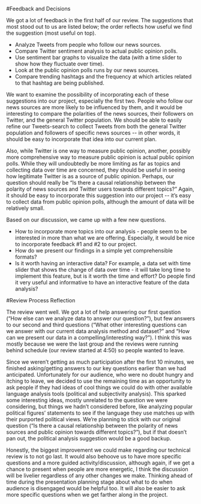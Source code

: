 #Feedback and Decisions
	
We got a lot of feedback in the first half of our review. The suggestions that most stood out to us are listed below; the order reflects how useful we find the suggestion (most useful on top).

* Analyze Tweets from people who follow our news sources.
* Compare Twitter sentiment analysis to actual public opinion polls.
* Use sentiment bar graphs to visualize the data (with a time slider to show how they fluctuate over time).
* Look at the public opinion polls runs by our news sources.
* Compare trending hashtags and the frequency at which articles related to that hashtag are being published.

We want to examine the possibility of incorporating each of these suggestions into our project, especially the first two. People who follow our news sources are more likely to be influenced by them, and it would be interesting to compare the polarities of the news sources, their followers on Twitter, and the general Twitter population. We should be able to easily refine our Tweets-search to collect Tweets from both the general Twitter population and followers of specific news sources -- in other words, it should be easy to incorporate that idea into our current plan.  

Also, while Twitter is one way to measure public opinion, another, possibly more comprehensive way to measure public opinion is actual public opinion polls. While they will undoubtedly be more limiting as far as topics and collecting data over time are concerned, they should be useful in seeing how legitimate Twitter is as a source of public opinion. Perhaps, our question should really be “Is there a causal relationship between the polarity of news sources and Twitter users towards different topics?” Again, it should be easy to incorporate this suggestion into our project -- it’s easy to collect data from public opinion polls, although the amount of data will be relatively small. 

Based on our discussion, we came up with a few new questions. 

* How to incorporate more topics into our analysis - people seem to be interested in more than what we are offering. Especially, it would be nice to incorporate feedback #1 and #2 to our project.
* How do we present our findings in a simple yet comprehensible formats?
* Is it worth having an interactive data? For example, a data set with time slider that shows the change of data over time - it will take long time to implement this feature, but is it worth the time and effort? Do people find it very useful and informative to have an interactive feature of the data analysis?

#Review Process Reflection

The review went well. We got a lot of help answering our first question (“How else can we analyze data to answer our question?”), but few answers to our second and third questions (“What other interesting questions can we answer with our current data analysis method and dataset?” and “How can we present our data in a compelling/interesting way?”). I think this was mostly because we were the last group and the reviews were running behind schedule (our review started at 4:50) so people wanted to leave. 

Since we weren’t getting as much participation after the first 10 minutes, we finished asking/getting answers to our key questions earlier than we had anticipated. Unfortunately for our audience, who were no doubt hungry and itching to leave, we decided to use the remaining time as an opportunity to ask people if they had ideas of cool things we could do with other available language analysis tools (political and subjectivity analysis). This sparked some interesting ideas, mostly unrelated to the question we were considering, but things we hadn’t considered before, like analyzing popular political figures’ statements to see if the language they use matches up with their purported political views. We’re planning to stick with our original question (“Is there a causal relationship between the polarity of news sources and public opinion towards different topics?”), but if that doesn’t pan out, the political analysis suggestion would be a good backup. 

Honestly, the biggest improvement we could make regarding our technical review is to not go last. It would also behoove us to have more specific questions and a more guided activity/discussion, although again, if we get a chance to present when people are more energetic, I think the discussion will be livelier regardless of any other changes we make. Thinking ahead of time during the presentation planning stage about what to do when audience is disengaged would be helpful too. It will also be easier to ask more specific questions when we get farther along in the project. 

